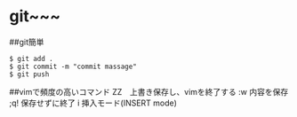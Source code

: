 # git~~~

##git簡単
```
$ git add .
$ git commit -m "commit massage"
$ git push

```
##vimで頻度の高いコマンド
ZZ　上書き保存し、vimを終了する
:w  内容を保存
;q! 保存せずに終了
i   挿入モード(INSERT mode)
